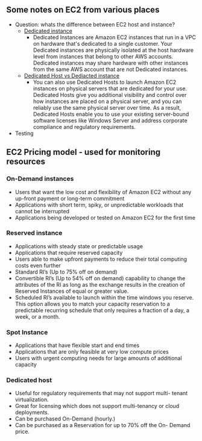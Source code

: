 ## Some notes on EC2 from various places


- Question: whats the difference between EC2 host and instance?
  - [Dedicated instance](https://aws.amazon.com/ec2/pricing/dedicated-instances/)
    - Dedicated Instances are Amazon EC2 instances that run in a VPC on hardware that's dedicated to a single customer. Your Dedicated instances are physically isolated at the host hardware level from instances that belong to other AWS accounts. Dedicated instances may share hardware with other instances from the same AWS account that are not Dedicated instances.
  - [Dedicated Host vs Dediacted instance](https://aws.amazon.com/ec2/dedicated-hosts/)
    - You can also use Dedicated Hosts to launch Amazon EC2 instances on physical servers that are dedicated for your use. Dedicated Hosts give you additional visibility and control over how instances are placed on a physical server, and you can reliably use the same physical server over time. As a result, Dedicated Hosts enable you to use your existing server-bound software licenses like Windows Server and address corporate compliance and regulatory requirements.
- Testing


## EC2 Pricing model - used for monitoring resources
### On-Demand instances 
  - Users that want the low cost and flexibility of Amazon EC2 without any up-front payment or long-term commitment 
  - Applications with short term, spiky, or unpredictable workloads that cannot be interrupted
  - Applications being developed or tested on Amazon EC2 for the first time

### Reserved instance
 - Applications with steady state or predictable usage
 - Applications that require reserved capacity
 - Users able to make upfront payments to reduce their total computing costs even further
 - Standard RI’s (Up to 75% off on demand)
 - Convertible RI’s (Up to 54% off on demand) capability to change the attributes of the RI as long as the exchange results in the creation of Reserved Instances of equal or greater value.
 - Scheduled RI’s available to launch within the time windows you reserve. This option allows you to match your capacity reservation to a predictable recurring schedule that only requires a fraction of a day, a week, or a month.

### Spot Instance
- Applications that have flexible start and end times 
- Applications that are only feasible at very low compute prices 
- Users with urgent computing needs for large amounts of additional capacity

### Dedicated host
- Useful for regulatory requirements that may not support multi- tenant virtualization.
- Great for licensing which does not support multi-tenancy or cloud deployments.
- Can be purchased On-Demand (hourly.)
- Can be purchased as a Reservation for up to 70% off the On- Demand price.
